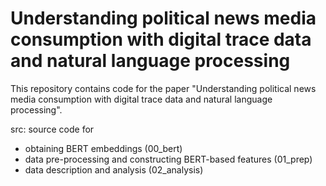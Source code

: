 # Understanding political news media consumption with digital trace data and natural language processing

This repository contains code for the paper "Understanding political news media consumption with digital trace data and natural language processing". 

src: source code for 

- obtaining BERT embeddings (00_bert)
- data pre-processing and constructing BERT-based features (01_prep)
- data description and analysis (02_analysis)